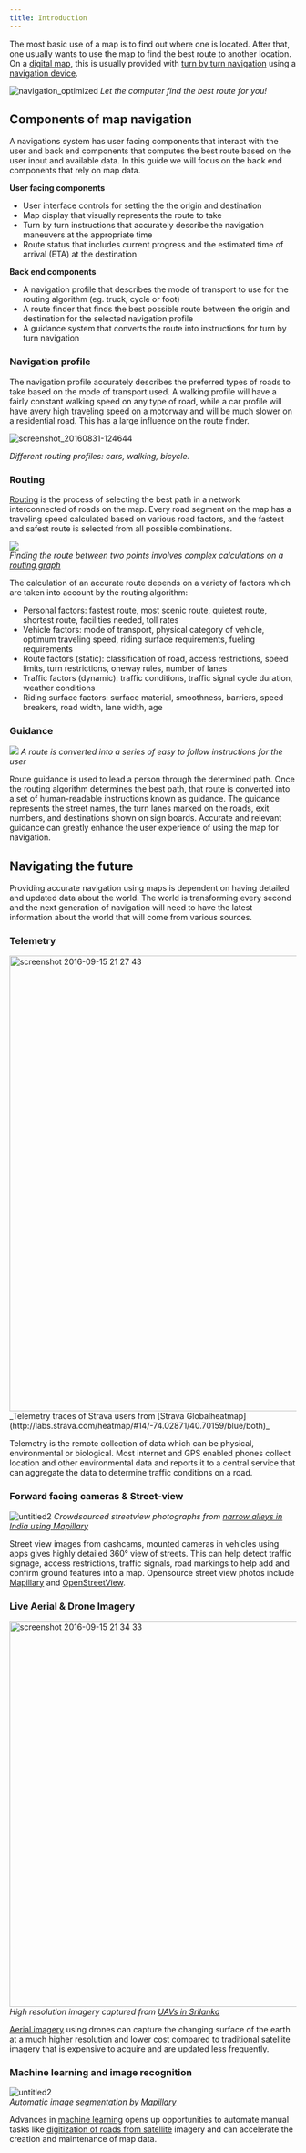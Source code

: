 ```yaml
---
title: Introduction
---
```


The most basic use of a map is to find out where one is located. After that, one usually wants to use the map to find the best route to another location. On a [digital map](https://en.wikipedia.org/wiki/Digital_mapping), this is usually provided with [turn by turn navigation](https://en.wikipedia.org/wiki/Turn-by-turn_navigation) using a [navigation device](https://en.wikipedia.org/wiki/GPS_navigation_device).

![navigation_optimized](https://cloud.githubusercontent.com/assets/13744156/18119269/76493c6c-6f77-11e6-8c18-a1daf7845f0b.gif)
_Let the computer find the best route for you!_

## Components of map navigation

A navigations system has user facing components that interact with the user and back end components that computes the best route based on the user input and available data. In this guide we will focus on the back end components that rely on map data.

**User facing components**
- User interface controls for setting the the origin and destination
- Map display that visually represents the route to take
- Turn by turn instructions that accurately describe the navigation maneuvers at the appropriate time
- Route status that includes current progress and the estimated time of arrival (ETA) at the destination

**Back end components**
- A navigation profile that describes the mode of transport to use for the routing algorithm (eg. truck, cycle or foot) 
- A route finder that finds the best possible route between the origin and destination for the selected navigation profile
- A guidance system that converts the route into instructions for turn by turn navigation

### Navigation profile

The navigation profile accurately describes the preferred types of roads to take based on the mode of transport used. A walking profile will have a fairly constant walking speed on any type of road, while a car profile will have avery high traveling speed on a motorway and will be much slower on a residential road. This has a large influence on the route finder.

![screenshot_20160831-124644](https://cloud.githubusercontent.com/assets/8401827/18120537/b392baac-6f7d-11e6-9e36-480b3145c429.png)

*Different routing profiles: cars, walking, bicycle.*

### Routing

[Routing](http://wiki.openstreetmap.org/wiki/Routing) is the process of selecting the best path in a network interconnected of roads on the map. Every road segment on the map has a traveling speed calculated based on various road factors, and the fastest and safest route is selected from all possible combinations.

![](https://farm4.staticflickr.com/3814/12241013316_df99a4ff83_o.png)<br>
_Finding the route between two points involves complex calculations on a [routing graph](https://www.mapbox.com/blog/smart-directions-with-osrm-graph-model/)_

The calculation of an accurate route depends on a variety of factors which are taken into account by the routing algorithm:

* Personal factors: fastest route, most scenic route, quietest route, shortest route, facilities needed, toll rates
* Vehicle factors: mode of transport, physical category of vehicle, optimum traveling speed, riding surface requirements, fueling requirements
* Route factors (static): classification of road, access restrictions, speed limits, turn restrictions, oneway rules, number of lanes
* Traffic factors (dynamic): traffic conditions, traffic signal cycle duration, weather conditions
* Riding surface factors: surface material, smoothness, barriers, speed breakers, road width, lane width, age

### Guidance

![](https://cloud.githubusercontent.com/assets/12932279/16989362/402b3f44-4e94-11e6-8e8a-a60cf0b08705.png)
_A route is converted into a series of easy to follow instructions for the user_

Route guidance is used to lead a person through the determined path. Once the routing algorithm determines the best path, that route is converted into a set of human-readable instructions known as guidance. The guidance represents the street names, the turn lanes marked on the roads, exit numbers, and destinations shown on sign boards. Accurate and relevant guidance can greatly enhance the user experience of using the map for navigation.

## Navigating the future

Providing accurate navigation using maps is dependent on having detailed and updated data about the world. The world is transforming every second and the next generation of navigation will need to have the latest information about the world that will come from various sources.

### Telemetry

<img width="798" alt="screenshot 2016-09-15 21 27 43" src="https://cloud.githubusercontent.com/assets/126868/18557117/46f4f328-7b8b-11e6-856d-c545e21c49ef.png">
_Telemetry traces of Strava users from [Strava Globalheatmap](http://labs.strava.com/heatmap/#14/-74.02871/40.70159/blue/both)_

Telemetry is the remote collection of data which can be physical, environmental or biological. Most internet and GPS enabled phones collect location and other environmental data and reports it to a central service that can aggregate the data to determine traffic conditions on a road. 


### Forward facing cameras & Street-view

![untitled2](https://cloud.githubusercontent.com/assets/126868/18557457/a667474c-7b8c-11e6-844b-e308c650a8b1.gif)
_Crowdsourced streetview photographs from [narrow alleys in India using Mapillary](https://www.mapillary.com/app/?lat=23.018631999999997&lng=72.595325&z=17&pKey=4tjlrGmABA2sxmLLmAIq9Q&focus=photo)_

Street view images from dashcams, mounted cameras in vehicles using apps gives highly detailed 360° view of streets. This can help detect traffic signage, access restrictions, traffic signals, road markings to help add and confirm ground features into a map. Opensource street view photos include [Mapillary](https://www.mapillary.com/) and [OpenStreetView](http://openstreetview.com/).

### Live Aerial & Drone Imagery

<img width="676" alt="screenshot 2016-09-15 21 34 33" src="https://cloud.githubusercontent.com/assets/126868/18557357/364ae05e-7b8c-11e6-81b4-dc9ff629c7a5.png"><br>
_High resolution imagery captured from [UAVs in Srilanka](https://blog.mapbox.com/sri-lanka-uav-survey-for-disaster-preparedness-c6ce3056fcb3)_

[Aerial imagery](https://en.wikipedia.org/wiki/Aerial_photography) using drones can capture the changing surface of the earth at a much higher resolution and lower cost compared to traditional satellite imagery that is expensive to acquire and are updated less frequently.

### Machine learning and image recognition

![untitled2](https://cloud.githubusercontent.com/assets/126868/18557642/4fba4e8e-7b8d-11e6-85fb-c30092aac39b.gif)<br>
_Automatic image segmentation by [Mapillary](http://blog.mapillary.com/update/2016/05/19/austria.html)_

Advances in [machine learning](https://en.wikipedia.org/wiki/Machine_learning) opens up opportunities to automate manual tasks like [digitization of roads from satellite](http://stateofthemap.us/2016/skynet/) imagery and can accelerate the creation and maintenance of map data.